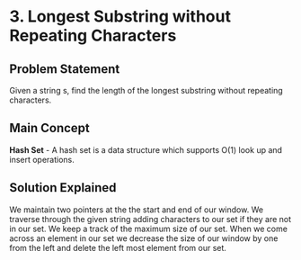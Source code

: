 # 3. Longest Substring without Repeating Characters

## Problem Statement

Given a string s, find the length of the longest substring without repeating characters.

## Main Concept

**Hash Set** - A hash set is a data structure which supports O(1) look up and insert operations.

## Solution Explained

We maintain two pointers at the the start and end of our window. We traverse through the given string adding characters to our set if they are not in our set. We keep a track of the maximum size of our set. When we come across an element in our set we decrease the size of our window by one from the left and delete the left most element from our set.
